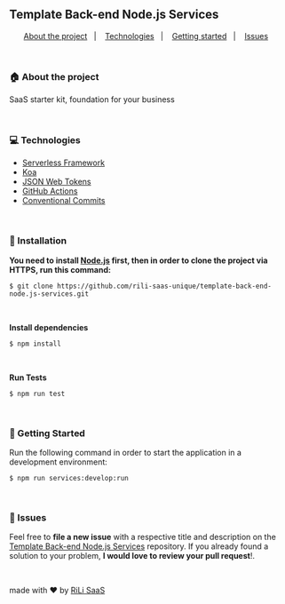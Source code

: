 ## Template Back-end Node.js Services

<p align="center">
  <a href="#house-about-the-project">About the project</a>&nbsp;&nbsp;&nbsp;|&nbsp;&nbsp;&nbsp;
  <a href="#computer-technologies">Technologies</a>&nbsp;&nbsp;&nbsp;|&nbsp;&nbsp;&nbsp;
  <a href="#construction_worker-installation">Getting started</a>&nbsp;&nbsp;&nbsp;|&nbsp;&nbsp;&nbsp;
  <a href="#bug-issues">Issues</a>&nbsp;&nbsp;&nbsp;
</p>

<br>

### :house: About the project

SaaS starter kit, foundation for your business


<br>

### :computer: Technologies

- [Serverless Framework](https://www.serverless.com/)
- [Koa](https://koajs.com/)
- [JSON Web Tokens](https://jwt.io/)
- [GitHub Actions](https://docs.github.com/en/actions)
- [Conventional Commits](https://www.conventionalcommits.org/en/)

<br>

### :construction_worker: Installation

**You need to install [Node.js](https://nodejs.org/en/download/) first, then in order to clone the project via HTTPS, run this command:**

```$ git clone https://github.com/rili-saas-unique/template-back-end-node.js-services.git```

<br>

**Install dependencies**

```$ npm install```

<br>

**Run Tests**

```$ npm run test```

<br>

### :runner: Getting Started

Run the following command in order to start the application in a development environment:

```$ npm run services:develop:run```

<br>


### :bug: Issues

Feel free to **file a new issue** with a respective title and description on the [Template Back-end Node.js Services](https://github.com/rili-saas-unique/template-back-end-node.js-services/issues) repository. If you already found a solution to your problem, **I would love to review your pull request**!.

<br>


made with ❤️ by [RiLi SaaS](https://rili.be/)
